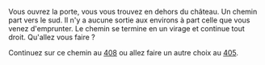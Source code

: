 Vous ouvrez la porte, vous vous trouvez en dehors du château. Un chemin part vers le sud. Il n'y a aucune sortie aux environs à part celle que vous venez d'emprunter. Le chemin se termine en un virage et continue tout droit. Qu'allez vous faire ?

Continuez sur ce chemin au [408](408) ou allez faire un autre choix au [405](405).